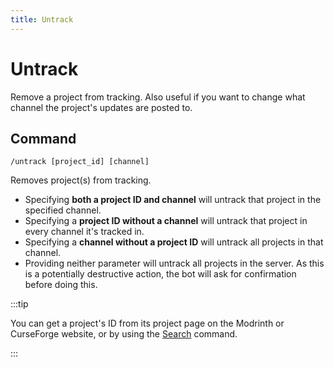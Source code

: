 ```yaml
---
title: Untrack
---
```


# Untrack

Remove a project from tracking. Also useful if you want to change what channel the project's updates are posted to.

## Command

`/untrack [project_id] [channel]`

Removes project(s) from tracking.
- Specifying **both a project ID and channel** will untrack that project in the specified channel.
- Specifying a **project ID without a channel** will untrack that project in every channel it's tracked in.
- Specifying a **channel without a project ID** will untrack all projects in that channel.
- Providing neither parameter will untrack all projects in the server. As this is a potentially destructive action, the bot will ask for confirmation before doing this.

:::tip

You can get a project's ID from its project page on the Modrinth or CurseForge website, or by using the [Search](../search) command.

:::
